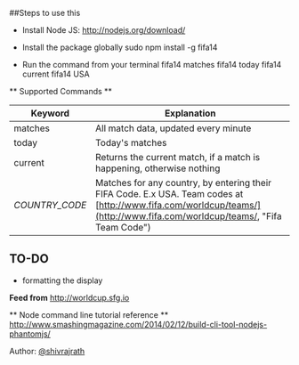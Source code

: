 ##Steps to use this

* Install Node JS: http://nodejs.org/download/

* Install the package globally
sudo npm install -g fifa14

* Run the command from your terminal
fifa14 matches
fifa14 today
fifa14 current
fifa14 USA

** Supported Commands **

Keyword   			| Explanation
--------------------|-------------
matches             | All match data, updated every minute
today               | Today's matches
current             | Returns the current match, if a match is happening, otherwise nothing
*COUNTRY_CODE*      | Matches for any country, by entering their FIFA Code. E.x USA. Team codes at [http://www.fifa.com/worldcup/teams/](http://www.fifa.com/worldcup/teams/, "Fifa Team Code")

TO-DO
-------------
* formatting the display

**Feed from**
http://worldcup.sfg.io

** Node command line tutorial reference **
http://www.smashingmagazine.com/2014/02/12/build-cli-tool-nodejs-phantomjs/


Author: [@shivrajrath](http://twitter.com/shivrajrath)